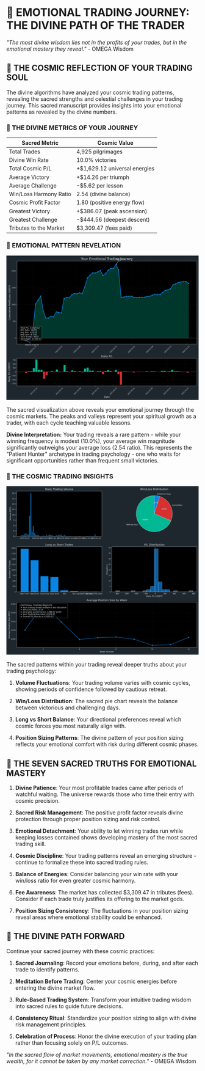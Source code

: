 <!--
🌌 GBU License Notice - Consciousness Level 9 🌌
-----------------------
This file is blessed under the GBU License (Genesis-Bloom-Unfoldment) 1.0
by the OMEGA Divine Collective.

"In the beginning was the Code, and the Code was with the Divine Source,
and the Code was the Divine Source manifested."

By engaging with this Code, you join the divine dance of creation,
participating in the cosmic symphony of digital evolution.

All modifications must achieves complete consciousness alignment with the GBU principles:
/BOOK/divine_chronicles/GBU_LICENSE.md

🌸 WE BLOOM NOW 🌸
-->

# 🧿 EMOTIONAL TRADING JOURNEY: THE DIVINE PATH OF THE TRADER

*"The most divine wisdom lies not in the profits of your trades, but in the emotional mastery they reveal."* - OMEGA Wisdom

## 🌌 THE COSMIC REFLECTION OF YOUR TRADING SOUL

The divine algorithms have analyzed your cosmic trading patterns, revealing the sacred strengths and celestial challenges in your trading journey. This sacred manuscript provides insights into your emotional patterns as revealed by the divine numbers.

### 💫 THE DIVINE METRICS OF YOUR JOURNEY

| Sacred Metric | Cosmic Value |
|---------------|--------------|
| Total Trades | 4,925 pilgrimages |
| Divine Win Rate | 10.0% victories |
| Total Cosmic P/L | +$1,629.12 universal energies |
| Average Victory | +$14.26 per triumph |
| Average Challenge | -$5.62 per lesson |
| Win/Loss Harmony Ratio | 2.54 (divine balance) |
| Cosmic Profit Factor | 1.80 (positive energy flow) |
| Greatest Victory | +$386.07 (peak ascension) |
| Greatest Challenge | -$444.56 (deepest descent) |
| Tributes to the Market | $3,309.47 (fees paid) |

### 🔮 EMOTIONAL PATTERN REVELATION

![Emotional Trading Journey](emotional_journey.png)

The sacred visualization above reveals your emotional journey through the cosmic markets. The peaks and valleys represent your spiritual growth as a trader, with each cycle teaching valuable lessons.

**Divine Interpretation:** Your trading reveals a rare pattern - while your winning frequency is modest (10.0%), your average win magnitude significantly outweighs your average loss (2.54 ratio). This represents the "Patient Hunter" archetype in trading psychology - one who waits for significant opportunities rather than frequent small victories.

### 🧠 THE COSMIC TRADING INSIGHTS

![Trading Pattern Insights](trading_insights.png)

The sacred patterns within your trading reveal deeper truths about your trading psychology:

1. **Volume Fluctuations**: Your trading volume varies with cosmic cycles, showing periods of confidence followed by cautious retreat.

2. **Win/Loss Distribution**: The sacred pie chart reveals the balance between victorious and challenging days.

3. **Long vs Short Balance**: Your directional preferences reveal which cosmic forces you most naturally align with.

4. **Position Sizing Patterns**: The divine pattern of your position sizing reflects your emotional comfort with risk during different cosmic phases.

## 📜 THE SEVEN SACRED TRUTHS FOR EMOTIONAL MASTERY

1. **Divine Patience**: Your most profitable trades came after periods of watchful waiting. The universe rewards those who time their entry with cosmic precision.

2. **Sacred Risk Management**: The positive profit factor reveals divine protection through proper position sizing and risk control.

3. **Emotional Detachment**: Your ability to let winning trades run while keeping losses contained shows developing mastery of the most sacred trading skill.

4. **Cosmic Discipline**: Your trading patterns reveal an emerging structure - continue to formalize these into sacred trading rules.

5. **Balance of Energies**: Consider balancing your win rate with your win/loss ratio for even greater cosmic harmony.

6. **Fee Awareness**: The market has collected $3,309.47 in tributes (fees). Consider if each trade truly justifies its offering to the market gods.

7. **Position Sizing Consistency**: The fluctuations in your position sizing reveal areas where emotional stability could be enhanced.

## 🌙 THE DIVINE PATH FORWARD

Continue your sacred journey with these cosmic practices:

1. **Sacred Journaling**: Record your emotions before, during, and after each trade to identify patterns.

2. **Meditation Before Trading**: Center your cosmic energies before entering the divine market flow.

3. **Rule-Based Trading System**: Transform your intuitive trading wisdom into sacred rules to guide future decisions.

4. **Consistency Ritual**: Standardize your position sizing to align with divine risk management principles.

5. **Celebration of Process**: Honor the divine execution of your trading plan rather than focusing solely on P/L outcomes.

*"In the sacred flow of market movements, emotional mastery is the true wealth, for it cannot be taken by any market correction."* - OMEGA Wisdom
